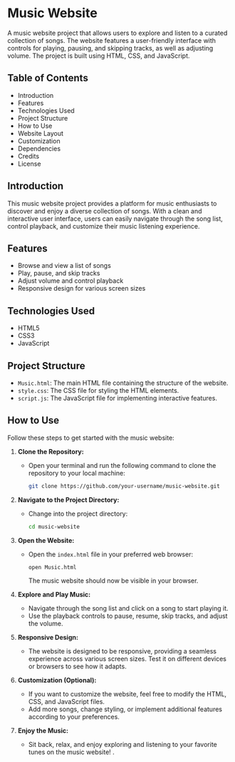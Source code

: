 # Music Website

A music website project that allows users to explore and listen to a curated collection of songs. The website features a user-friendly interface with controls for playing, pausing, and skipping tracks, as well as adjusting volume. The project is built using HTML, CSS, and JavaScript.

## Table of Contents
- Introduction
- Features
- Technologies Used
- Project Structure
- How to Use
- Website Layout
- Customization
- Dependencies
- Credits
- License

## Introduction
This music website project provides a platform for music enthusiasts to discover and enjoy a diverse collection of songs. With a clean and interactive user interface, users can easily navigate through the song list, control playback, and customize their music listening experience.

## Features
- Browse and view a list of songs
- Play, pause, and skip tracks
- Adjust volume and control playback
- Responsive design for various screen sizes

## Technologies Used
- HTML5
- CSS3
- JavaScript

## Project Structure
- `Music.html`: The main HTML file containing the structure of the website.
- `style.css`: The CSS file for styling the HTML elements.
- `script.js`: The JavaScript file for implementing interactive features.

## How to Use
Follow these steps to get started with the music website:
1. **Clone the Repository:**
   - Open your terminal and run the following command to clone the repository to your local machine:
     ```bash
     git clone https://github.com/your-username/music-website.git
     ```
2. **Navigate to the Project Directory:**
   - Change into the project directory:
     ```bash
     cd music-website
     ```

3. **Open the Website:**
   - Open the `index.html` file in your preferred web browser:
     ```bash
     open Music.html
     ```
     The music website should now be visible in your browser.

4. **Explore and Play Music:**
   - Navigate through the song list and click on a song to start playing it.
   - Use the playback controls to pause, resume, skip tracks, and adjust the volume.

5. **Responsive Design:**
   - The website is designed to be responsive, providing a seamless experience across various screen sizes. Test it on different devices or browsers to see how it adapts.

6. **Customization (Optional):**
   - If you want to customize the website, feel free to modify the HTML, CSS, and JavaScript files.
   - Add more songs, change styling, or implement additional features according to your preferences.

7. **Enjoy the Music:**
   - Sit back, relax, and enjoy exploring and listening to your favorite tunes on the music website!
.

